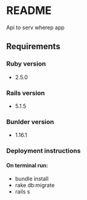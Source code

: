 # README

Api to serv wherep app

## Requirements

### Ruby version
 - 2.5.0

### Rails version
 - 5.1.5

### Bunlder version
 - 1.16.1

### Deployment instructions

#### On terminal run:

* bundle install
* rake db:migrate
* rails s
